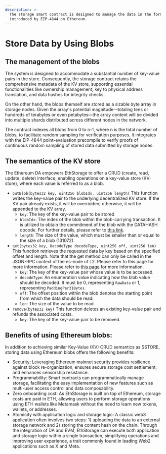 ```yaml
---
description: >-
  The storage smart contract is designed to manage the data in the form of blobs
  introduced by EIP-4844 on Ethereum.
---
```


# Store Data by Using Blobs

## The management of the blobs&#x20;

The system is designed to accommodate a substantial number of key-value pairs in the store. Consequently, the storage contract retains the comprehensive metadata of the KV store, supporting essential functionalities like ownership management, key to physical address translation, and data hashes for integrity checks.&#x20;

On the other hand, the blobs themself are stored as a sizable byte array in storage nodes. Given the array's potential magnitude—totaling tens or hundreds of terabytes or even petabytes—the array content will be divided into multiple shards distributed across different nodes in the network.

The contract indexes all blobs from 0 to n-1, where n is the total number of blobs, to facilitate random sampling for verification purposes. It integrates with the EIP-4844 point-evaluation precompile to verify proofs of continuous random sampling of stored data submitted by storage nodes.

## The semantics of the KV store

The Ethereum DA empowers EthStorage to offer a CRUD (create, read, update, delete) interface, enabling operations on a key-value store (KV-store), where each value is referred to as a blob.&#x20;

* `putBlob(bytes32 key, uint256 blobIdx, uint256 length)` This function writes the key-value pair to the underlying decentralized KV store. If the KV pair already exists, it will be overridden; otherwise, it will be appended to the KV array.
  * `key`: The key of the key-value pair to be stored.
  * `blobIdx`: The index of the blob within the blob-carrying transaction. It is utilized to obtain the commitment of the blob with the DATAHASH opcode. For further details, please refer to [this link](https://github.com/ethstorage/eip4844-blob-hash-getter).
  * `length`: The size of the value, which must be smaller than or equal to the size of a blob (131072).
* `get(bytes32 key, DecodeType decodeType, uint256 off, uint256 len)` This function retrieves the requested data by key based on the specified offset and length. Note that the get method can only be called in the JSON-RPC context of the es-node of L2. Please refer to this page for more information. Please refer to [this page](get-data.md) for more information.
  * `key`: The key of the key-value pair whose value is to be accessed.
  * `decodeType`: An enumeration value indicating how the blob value should be decoded. It must be 0, representing `RawData` or 1, representing `PaddingPer31Bytes`.
  * `off`: The offset position within the blob denotes the starting point from which the data should be read.
  * `len`: The size of the value to be read.
* `remove(bytes32 key)` This function deletes an existing key-value pair and refunds the associated costs.
  * `key`: The key of the key-value pair to be removed.

## Benefits of using Ethereum blobs:

In addition to achieving similar Key-Value (KV) CRUD semantics as SSTORE, storing data using Ethereum blobs offers the following benefits:

* Security: Leveraging Ethereum mainnet security provides resilience against block re-organization, ensures secure storage cost settlement, and enhances censorship resistance.
* Programmability: Smart contracts can programmatically manage storage, facilitating the easy implementation of new features such as multi-user access control and data composability.
* Zero onboarding cost: As EthStorage is built on top of Ethereum, storage costs are paid in ETH, allowing users to perform storage operations using ETH wallets like Metamask without the need to learn new tokens, wallets, or addresses.
* Atomicity with application logic and storage logic: A classic web3 application often involves two steps: 1) uploading the data to an external storage network and 2) storing the content hash on the chain. Through the integration of DA and EVM, EthStorage can execute both application and storage logic within a single transaction, simplifying operations and improving user experience, a trait commonly found in leading Web2 applications such as X and Meta.
